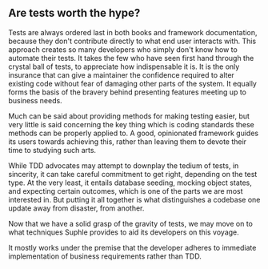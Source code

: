 ## Are tests worth the hype?

Tests are always ordered last in both books and framework documentation, because they don't contribute directly to what end user interacts with. This approach creates so many developers who simply don't know how to automate their tests. It takes the few who have seen first hand through the crystal ball of tests, to appreciate how indispensable it is. It is the only insurance that can give a maintainer the confidence required to alter existing code without fear of damaging other parts of the system. It equally forms the basis of the bravery behind presenting features meeting up to business needs.

Much can be said about providing methods for making testing easier, but very little is said concerning the key thing which is coding standards these methods can be properly applied to. A good, opinionated framework guides its users towards achieving this, rather than leaving them to devote their time to studying such arts.

While TDD advocates may attempt to downplay the tedium of tests, in sincerity, it can take careful commitment to get right, depending on the test type. At the very least, it entails database seeding, mocking object states, and expecting certain outcomes, which is one of the parts we are most interested in. But putting it all together is what distinguishes a codebase one update away from disaster, from another.

Now that we have a solid grasp of the gravity of tests, we may move on to what techniques Suphle provides to aid its developers on this voyage.

It mostly works under the premise that the developer adheres to immediate implementation of business requirements rather than TDD.
